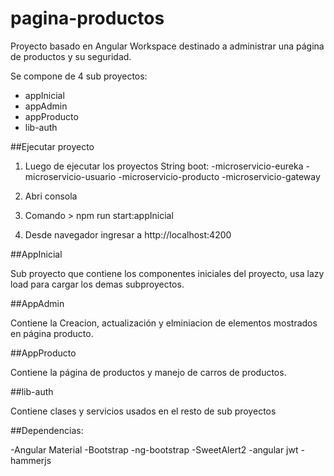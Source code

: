# pagina-productos

Proyecto basado en Angular Workspace destinado a administrar una página de productos y su seguridad.

Se compone de 4 sub proyectos:

- appInicial
- appAdmin
- appProducto
- lib-auth


##Ejecutar proyecto

1. Luego de ejecutar los proyectos String boot:
    -microservicio-eureka
    -microservicio-usuario
    -microservicio-producto
    -microservicio-gateway

2. Abri consola
3. Comando > npm run start:appInicial
4. Desde navegador ingresar a http://localhost:4200

##AppInicial

Sub proyecto que contiene los componentes iniciales del proyecto, usa lazy load para cargar los demas subproyectos.

##AppAdmin

Contiene la Creacion, actualización y elminiacion de elementos mostrados en página producto.

##AppProducto

Contiene la página de productos y manejo de carros de productos.

##lib-auth

Contiene clases y servicios usados en el resto de sub proyectos

##Dependencias:

-Angular Material
-Bootstrap
-ng-bootstrap
-SweetAlert2
-angular jwt
-hammerjs



